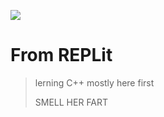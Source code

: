 
![](https://github.com/eutrnx/eu-ubcpfbb-v1/blob/main/eu/l.gif)

# From REPLit 

> lerning C++ mostly here first
>
> SMELL HER FART 